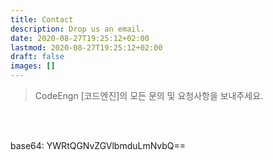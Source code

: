 ```yaml
---
title: Contact
description: Drop us an email.
date: 2020-08-27T19:25:12+02:00
lastmod: 2020-08-27T19:25:12+02:00
draft: false
images: []
---
```


> CodeEngn [코드엔진]의 모든 문의 및 요청사항을 보내주세요. 

<br /><br />

base64: YWRtQGNvZGVlbmduLmNvbQ==
